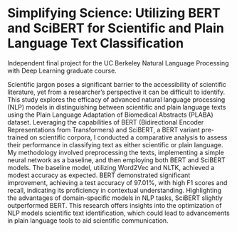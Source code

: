# Simplifying Science: Utilizing BERT and SciBERT for Scientific and Plain Language Text Classification

Independent final project for the UC Berkeley Natural Language Processing with Deep Learning graduate course. 

Scientific jargon poses a significant barrier to the accessibility of scientific literature, yet from a researcher’s perspective it can be difficult to identify. This study explores the efficacy of advanced natural language processing (NLP) models in distinguishing between scientific and plain language texts using the Plain Language Adaptation of Biomedical Abstracts (PLABA) dataset. Leveraging the capabilities of BERT (Bidirectional Encoder Representations from Transformers) and SciBERT, a BERT variant pre-trained on scientific corpora, I conducted a comparative analysis to assess their performance in classifying text as either scientific or plain language. My methodology involved preprocessing the texts, implementing a simple neural network as a baseline, and then employing both BERT and SciBERT models. The baseline model, utilizing Word2Vec and NLTK, achieved a modest accuracy as expected. BERT demonstrated significant improvement, achieving a test accuracy of 97.01%, with high F1 scores and recall, indicating its proficiency in contextual understanding. Highlighting the advantages of domain-specific models in NLP tasks, SciBERT slightly outperformed BERT. This research offers insights into the optimization of NLP models scientific text identification, which could lead to advancements in plain language tools to aid scientific communication.

